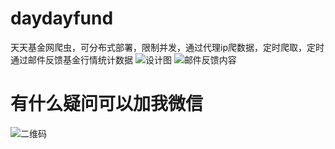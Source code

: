 # daydayfund
天天基金网爬虫，可分布式部署，限制并发，通过代理ip爬数据，定时爬取，定时通过邮件反馈基金行情统计数据
![设计图](http://assets.processon.com/chart_image/5a700d4ce4b0812a0efba8ab.png?_=1580970772318)
![邮件反馈内容](http://on-img.com/chart_image/5aa21bd9e4b012d33734d80a.png)

# 有什么疑问可以加我微信
![二维码](http://on-img.com/chart_image/5aca2944e4b09bf96ae45bd1.png)
